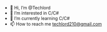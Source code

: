 - 👋 Hi, I’m @Techlord
- 👀 I’m interested in C/C#
- 🌱 I’m currently learning C/C#
- 📫 How to reach me techlord210@gmail.com
